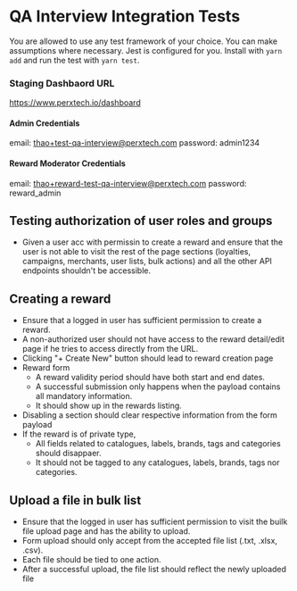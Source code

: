 # QA Interview Integration Tests

You are allowed to use any test framework of your choice. You can make assumptions where necessary. Jest is configured for you. Install with `yarn add` and run the test with `yarn test`.

### Staging Dashbaord URL
https://www.perxtech.io/dashboard 

#### Admin Credentials
email:  thao+test-qa-interview@perxtech.com
password: admin1234

#### Reward Moderator Credentials
email: thao+reward-test-qa-interview@perxtech.com
password: reward_admin

## Testing authorization of user roles and groups

- Given a user acc with permissin to create a reward and ensure that the user is not able to visit the rest of the page sections (loyalties, campaigns, merchants, user lists, bulk actions) and all the other API endpoints shouldn't be accessible.

## Creating a reward

- Ensure that a logged in user has sufficient permission to create a reward.
- A non-authorized user should not have access to the reward detail/edit page if he tries to access directly from the URL.
- Clicking "+ Create New" button should lead to reward creation page
- Reward form
  - A reward validity period should have both start and end dates.
  - A successful submission only happens when the payload contains all mandatory information.
  - It should show up in the rewards listing.
- Disabling a section should clear respective information from the form payload
- If the reward is of private type,
  - All fields related to catalogues, labels, brands, tags and categories should disappaer.
  - It should not be tagged to any catalogues, labels, brands, tags nor categories.

## Upload a file in bulk list

- Ensure that the logged in user has sufficient permission to visit the builk file upload page and has the ability to upload.
- Form upload should only accept from the accepted file list (.txt, .xlsx, .csv).
- Each file should be tied to one action.
- After a successful upload, the file list should reflect the newly uploaded file
